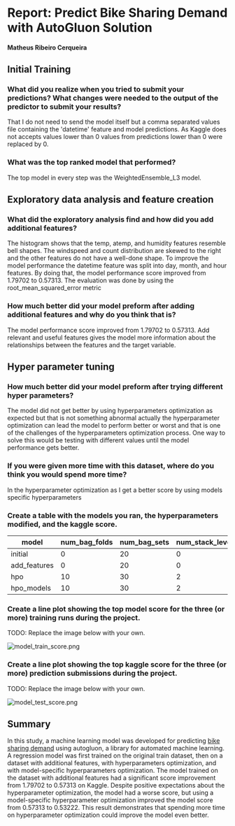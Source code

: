 # Report: Predict Bike Sharing Demand with AutoGluon Solution
#### Matheus Ribeiro Cerqueira

## Initial Training
### What did you realize when you tried to submit your predictions? What changes were needed to the output of the predictor to submit your results?
That I do not need to send the model itself but a comma separated values file containing the 'datetime' feature and model predictions. As Kaggle does not accepts values lower than 0 values from predictions lower than 0 were replaced by 0.

### What was the top ranked model that performed?
The top model in every step was the WeightedEnsemble_L3 model. 

## Exploratory data analysis and feature creation
### What did the exploratory analysis find and how did you add additional features?
The histogram shows that the temp, atemp, and humidity features resemble bell shapes. The windspeed and count distribution are skewed to the right and the other features do not have a well-done shape. To improve the model performance the datetime feature was split into day, month, and hour features. By doing that, the model performance score improved from 1.79702 to 0.57313. The evaluation was done by using the root_mean_squared_error metric 

### How much better did your model preform after adding additional features and why do you think that is?
The model performance score improved from 1.79702 to 0.57313. Add relevant and useful features gives the model more information about the relationships between the features and the target variable.

## Hyper parameter tuning
### How much better did your model preform after trying different hyper parameters?
The model did not get better by using hyperparameters optimization as expected but that is not something abnormal actually the hyperparameter optimization can lead the model to perform better or worst and that is one of the challenges of the hyperparameters optimization process. One way to solve this would be testing with different values until the model performance gets better.

### If you were given more time with this dataset, where do you think you would spend more time?
In the hyperparameter optimization as I get a better score by using models specific hyperparameters

### Create a table with the models you ran, the hyperparameters modified, and the kaggle score.
|model|num_bag_folds|num_bag_sets|num_stack_levels|models_hyperparameter_status|score|
|--|--|--|--|--|--|
|initial|0|20|0|default|1.79702|
|add_features|0|20|0|default|0.57313|
|hpo|10|30|2|default|0.58625|
|hpo_models|10|30|2|custom|0.53222|

### Create a line plot showing the top model score for the three (or more) training runs during the project.

TODO: Replace the image below with your own.

![model_train_score.png](https://github.com/punkmic/Predict-Bike-Sharing-Demand-with-AutoGluon/blob/48e29c1c003c09aabe25c45dc9060f78c44c3611/model_train_score.png)

### Create a line plot showing the top kaggle score for the three (or more) prediction submissions during the project.

TODO: Replace the image below with your own.

![model_test_score.png](https://github.com/punkmic/Predict-Bike-Sharing-Demand-with-AutoGluon/blob/b4a2f9786032388b39c5a2b668b67f1ed73dacb8/model_test_score.png)

## Summary
In this study, a machine learning model was developed for predicting [bike sharing demand](https://www.kaggle.com/competitions/bike-sharing-demand/overview) using autogluon, a library for automated machine learning. A regression model was first trained on the original train dataset, then on a dataset with additional features, with hyperparameters optimization, and with model-specific hyperparameters optimization. The model trained on the dataset with additional features had a significant score improvement from 1.79702 to 0.57313 on Kaggle. Despite positive expectations about the hyperparameter optimization, the model had a worse score, but using a model-specific hyperparameter optimization improved the model score from 0.57313 to 0.53222. This result demonstrates that spending more time on hyperparameter optimization could improve the model even better. 
